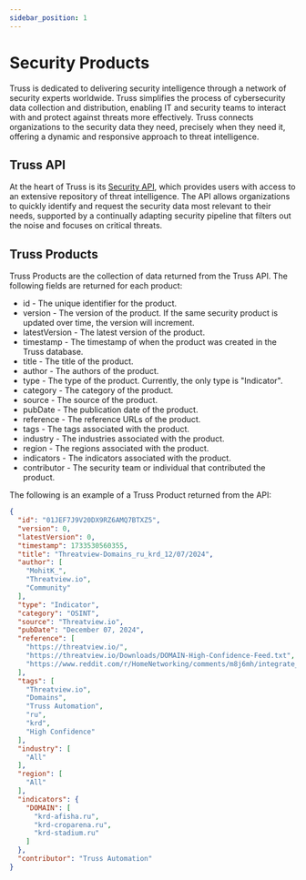 ```yaml
---
sidebar_position: 1
---
```


# Security Products

Truss is dedicated to delivering security intelligence through a network of security experts worldwide. Truss simplifies the process of cybersecurity data collection and distribution, enabling IT and security teams to interact with and protect against threats more effectively. Truss connects organizations to the security data they need, precisely when they need it, offering a dynamic and responsive approach to threat intelligence.

## Truss API

At the heart of Truss is its [Security API](/data/api), which provides users with access to an extensive repository of threat intelligence. The API allows organizations to quickly identify and request the security data most relevant to their needs, supported by a continually adapting security pipeline that filters out the noise and focuses on critical threats.

## Truss Products

Truss Products are the collection of data returned from the Truss API. The following fields are returned for each product:

- id - The unique identifier for the product.
- version - The version of the product. If the same security product is updated over time, the version will increment.
- latestVersion - The latest version of the product.
- timestamp - The timestamp of when the product was created in the Truss database.
- title - The title of the product.
- author - The authors of the product.
- type - The type of the product. Currently, the only type is "Indicator".
- category - The category of the product.
- source - The source of the product.
- pubDate - The publication date of the product.
- reference - The reference URLs of the product.
- tags - The tags associated with the product.
- industry - The industries associated with the product.
- region - The regions associated with the product.
- indicators - The indicators associated with the product.
- contributor - The security team or individual that contributed the product.

The following is an example of a Truss Product returned from the API:

```json
{
  "id": "01JEF7J9V20DX9RZ6AMQ7BTXZ5",
  "version": 0,
  "latestVersion": 0,
  "timestamp": 1733530560355,
  "title": "Threatview-Domains_ru_krd_12/07/2024",
  "author": [
    "MohitK_",
    "Threatview.io",
    "Community"
  ],
  "type": "Indicator",
  "category": "OSINT",
  "source": "Threatview.io",
  "pubDate": "December 07, 2024",
  "reference": [
    "https://threatview.io/",
    "https://threatview.io/Downloads/DOMAIN-High-Confidence-Feed.txt",
    "https://www.reddit.com/r/HomeNetworking/comments/m8j6mh/integrate_threat_intelligence_in_home_labs/"
  ],
  "tags": [
    "Threatview.io",
    "Domains",
    "Truss Automation",
    "ru",
    "krd",
    "High Confidence"
  ],
  "industry": [
    "All"
  ],
  "region": [
    "All"
  ],
  "indicators": {
    "DOMAIN": [
      "krd-afisha.ru",
      "krd-croparena.ru",
      "krd-stadium.ru"
    ]
  },
  "contributor": "Truss Automation"
}
```
